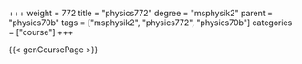+++
weight = 772
title = "physics772"
degree = "msphysik2"
parent = "physics70b"
tags = ["msphysik2", "physics772", "physics70b"]
categories = ["course"]
+++

{{< genCoursePage >}}
